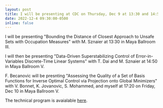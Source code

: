 ```yaml
---
layout: post
title: I will be presenting at CDC on Thursday, Dec 9 at 13:30 and 14:50
date: 2022-12-4 09:30:00-0500
inline: false
---
```


I will be presenting "Bounding the Distance of Closest Approach to Unsafe Sets with Occupation Measures" with M. Sznaier at 13:30 in Maya Ballroom III. 

I will then be presenting "Data-Driven Superstabilizing Control of Error-in-Variables Discrete-Time Linear Systems" with T. Dai and M. Sznaier at 14:50 in Maya Ballroom V.


F. Becanovic will be presnting "Assessing the Quality of a Set of Basis Functions for Inverse Optimal Control via Projection onto Global Minimizers" with V. Bonnet, K. Jovanovic, S. Mohammed, and myself at 17:20 on Friday, Dec 10 in Maya Ballroom V.

The technical program is avaialable <a href="https://css.paperplaza.net/conferences/conferences/CDC22/program/">here</a>.